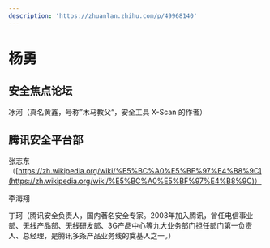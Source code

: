 ```yaml
---
description: 'https://zhuanlan.zhihu.com/p/49968140'
---
```


# 杨勇

## 安全焦点论坛

冰河（真名黄鑫，号称”木马教父“，安全工具 X-Scan 的作者）

## 腾讯安全平台部

张志东（[https://zh.wikipedia.org/wiki/%E5%BC%A0%E5%BF%97%E4%B8%9C](https://zh.wikipedia.org/wiki/%E5%BC%A0%E5%BF%97%E4%B8%9C)）

李海翔

丁珂（腾讯安全负责人，国内著名安全专家。2003年加入腾讯，曾任电信事业部、无线产品部、无线研发部、3G产品中心等九大业务部门担任部门第一负责人、总经理，是腾讯多条产品业务线的奠基人之一。）

